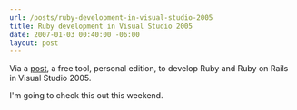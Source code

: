 ```yaml
---
url: /posts/ruby-development-in-visual-studio-2005
title: Ruby development in Visual Studio 2005
date: 2007-01-03 00:40:00 -06:00
layout: post
---
```


Via a [post](http://www.sapphiresteel.com/), a free tool, personal edition, to develop Ruby and Ruby on Rails in Visual Studio 2005.

I'm going to check this out this weekend.
